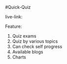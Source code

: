 #Quick-Quiz


live-link:


Feature:
1. Quiz exams
2. Quiz by various topics
3. Can check self progress
4. Available blogs
5. Charts
